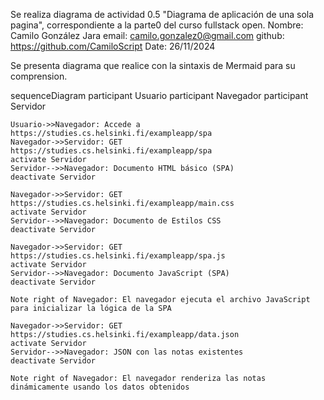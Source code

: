 Se realiza diagrama de actividad 0.5 "Diagrama de aplicación de una sola pagina", correspondiente a la parte0 del curso fullstack open.
Nombre: Camilo González Jara
email: camilo.gonzalez0@gmail.com
github: https://github.com/CamiloScript
Date: 26/11/2024

Se presenta diagrama que realice con la sintaxis de Mermaid para su comprension.

sequenceDiagram
    participant Usuario
    participant Navegador
    participant Servidor

    Usuario->>Navegador: Accede a https://studies.cs.helsinki.fi/exampleapp/spa
    Navegador->>Servidor: GET https://studies.cs.helsinki.fi/exampleapp/spa
    activate Servidor
    Servidor-->>Navegador: Documento HTML básico (SPA)
    deactivate Servidor

    Navegador->>Servidor: GET https://studies.cs.helsinki.fi/exampleapp/main.css
    activate Servidor
    Servidor-->>Navegador: Documento de Estilos CSS
    deactivate Servidor

    Navegador->>Servidor: GET https://studies.cs.helsinki.fi/exampleapp/spa.js
    activate Servidor
    Servidor-->>Navegador: Documento JavaScript (SPA)
    deactivate Servidor

    Note right of Navegador: El navegador ejecuta el archivo JavaScript para inicializar la lógica de la SPA

    Navegador->>Servidor: GET https://studies.cs.helsinki.fi/exampleapp/data.json
    activate Servidor
    Servidor-->>Navegador: JSON con las notas existentes
    deactivate Servidor

    Note right of Navegador: El navegador renderiza las notas dinámicamente usando los datos obtenidos